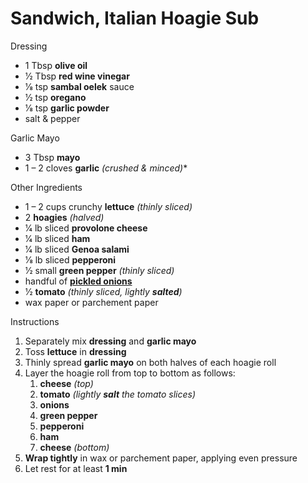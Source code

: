 # Sandwich, Italian Hoagie Sub

Dressing

* 1 Tbsp **olive oil**
* 1⁄2 Tbsp **red wine vinegar**
* 1⁄8 tsp **sambal oelek** sauce
* 1⁄2 tsp **oregano**
* 1⁄8 tsp **garlic powder**
* salt & pepper

Garlic Mayo

* 3 Tbsp **mayo**
* 1 – 2 cloves **garlic** *(crushed & minced)**

Other Ingredients

* 1 – 2 cups crunchy **lettuce** *(thinly sliced)*
* 2 **hoagies** *(halved)*
* 1⁄4 lb sliced **provolone cheese**
* 1⁄4 lb sliced **ham**
* 1⁄4 lb sliced **Genoa salami**
* 1⁄8 lb sliced **pepperoni**
* 1⁄2 small **green pepper** *(thinly sliced)*
* handful of [**pickled onions**](Pickled%20Onions.md)
* 1⁄2 **tomato** *(thinly sliced, lightly **salted**)*
* wax paper or parchement paper

Instructions

1. Separately mix **dressing** and **garlic mayo**
1. Toss **lettuce** in **dressing**
1. Thinly spread **garlic mayo** on both halves of each hoagie roll
1. Layer the hoagie roll from top to bottom as follows:
   1. **cheese** *(top)*
   1. **tomato** *(lightly **salt** the tomato slices)*
   1. **onions**
   1. **green pepper**
   1. **pepperoni**
   1. **ham**
   1. **cheese** *(bottom)*
1. **Wrap tightly** in wax or parchement paper, applying even pressure
1. Let rest for at least **1 min**

